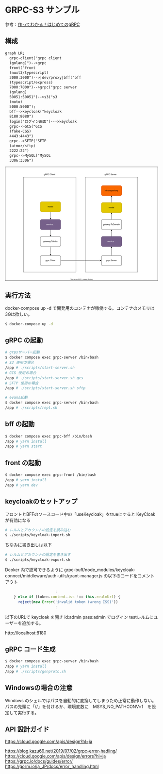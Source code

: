 # GRPC-S3 サンプル

参考：[作ってわかる！はじめてのgRPC](https://zenn.dev/hsaki/books/golang-grpc-starting/viewer/intro)

## 構成

```mermaid
graph LR;
  grpc-client("grpc client
  (golang)")-->grpc
  front("front
  (nuxt3/typescript)
  3000:3000")-->|dev/proxy|bff("bff
  (typescript/express)
  7000:7000")-->grpc("grpc server
  (golang)
  50051:50051")-->s3("s3
  (moto)
  5000:5000");
  bff-->keycloak("keycloak
  8180:8080")
  login("ログイン画面")--->keycloak
  grpc-->GCS("GCS
  (fake-CGS)
  4443:4443")
  grpc-->SFTP("SFTP
  (atmoz/sftp)
  2222:22")
  grpc-->MySQL("MySQL
  3306:3306")
```

![構成図](./docs/graph.drawio.svg)

## 実行方法

docker-compose up -d で開発用のコンテナが稼働する。コンテナのメモリは3Gは欲しい。

```bash
$ docker-compose up -d
```

## gRPC の起動

```bash
# grpsサーバー起動
$ docker compose exec grpc-server /bin/bash
# S3 使用の場合
/app # ./scripts/start-server.sh
# GCS 使用の場合
/app # ./scripts/start-server.sh gcs
# SFTP 使用の場合
/app # ./scripts/start-server.sh sftp
```

```bash
# evans起動
$ docker compose exec grpc-server /bin/bash
/app # ./scripts/repl.sh
```

## bff の起動

```bash
$ docker compose exec grpc-bff /bin/bash
/app # yarn install
/app # yarn start
```

## front の起動

```bash
$ docker compose exec grpc-front /bin/bash
/app # yarn install
/app # yarn dev
```

## keycloakのセットアップ

フロントとBFFのソースコード中の「useKeycloak」をtrueにすると KeyCloak が有効になる

```bash
# レルムとアカウントの設定を読み込む
$ ./scripts/keycloak-import.sh
```

ちなみに書き出しは以下

```bash
# レルムとアカウントの設定を書き出す
$ ./scripts/keycloak-export.sh
```

Dcoker 内で認可できるように grpc-buff/node_modules/keycloak-connect/middleware/auth-utils/grant-manager.js の以下のコードをコメントアウト

```js
                       :
    } else if (token.content.iss !== this.realmUrl) {
      reject(new Error('invalid token (wrong ISS)'))
                       :
```

以下のURLで keycloak を開き id:admin pass:admin でログイン
testレルムにユーザーを追加する。

http://localhost:8180

## gRPC コード生成

```bash
$ docker compose exec grpc-server /bin/bash
/app # yarn install
/app # ./scripts/genproto.sh
```

## Windowsの場合の注意

Windows のシェルではパスを自動的に変換してしまうため正常に動作しない。
パスの先頭に「//」を付けるか、環境変数に　MSYS_NO_PATHCONV=1　を設定して実行する。

## API 設計ガイド

https://cloud.google.com/apis/design?hl=ja

https://blog.kazu69.net/2019/07/02/grpc-error-hadling/
https://cloud.google.com/apis/design/errors?hl=ja
https://grpc.io/docs/guides/error/
https://gorm.io/ja_JP/docs/error_handling.html
